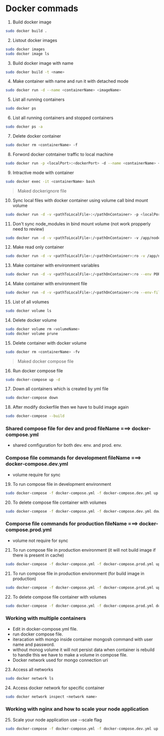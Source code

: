 # Docker commads

1. Build docker image

```bash
sudo docker build .
```

2. Listout docker images

```bash
sudo docker images
sudo docker image ls
```

3. Build docker image with name

```bash
sudo docker build -t <name>
```

4. Make container with name and run it with detached mode

```bash
sudo docker run -d --name <containerName> <imageName>
```

5. List all running containers

```bash
sudo docker ps
```

6. List all running containers and stopped containers

```bash
sudo docker ps -a
```

7. Delete docker container

```bash
sudo docker rm <containerName> -f
```

8. Forword docker cotntainer traffic to local machine

```bash
sudo docker run -p <localPort>:<dockerPort> -d --name <containerName> <imageName>
```

9. Intractive mode with container

```bash
sudo docker exec -it <containerName> bash
```

> Maked dockerignore file

10. Sync local files with docker container using volume call bind mount volume

```bash
sudo docker run -d -v <pathToLocalFile>:</pathOnContainer> -p <localPort>:<dockerPort> --name <containerName> <imageName>
```

11. Don't sync node_modules in bind mount volume (not work propperly need to review)

```bash
sudo docker run -d -v <pathToLocalFile>:/<pathOnContainer> -v /app/node_modules -p <localPort>:<dockerPort> --name <containerName> <imageName>
```

12. Make read only container

```bash
sudo docker run -d -v <pathToLocalFile>:/<pathOnContainer>:ro -v /app/node_modules -p <localPort>:<dockerPort> --name <containerName> <imageName>
```

13. Make container with environment variables

```bash
sudo docker run -d -v <pathToLocalFile>:/<pathOnContainer>:ro --env PORT=4000 -p <localPort>:4000 --name <containerName> <imageName>
```

14. Make container with environment file

```bash
sudo docker run -d -v <pathToLocalFile>:/<pathOnContainer>:ro --env-file ./.env -p <localPort>:4000 --name <containerName> <imageName>
```

15. List of all volumes

```bash
sudo docker volume ls
```

14. Delete docker volume

```bash
sudo docker volume rm <volumeName>
sudo docker volume prune
```

15. Delete container with docker volume

```bash
sudo docker rm <containerName> -fv
```

> Maked docker compose file

16. Run docker compose file

```bash
sudo docker-compose up -d
```

17. Down all containers which is created by yml file

```bash
sudo docker-compose down
```

18. After modify dockerfile then we have to build image again

```bash
sudo docker-compose --build
```

### Shared compose file for dev and prod fileName ===> docker-compose.yml

- shared comfiguration for both dev. env. and prod. env.

### Compose file commands for development fileName ===> docker-compose.dev.yml

- volume require for sync

19. To run compose file in development environment

```bash
sudo docker-compose -f docker-compose.yml -f docker-compose.dev.yml up -d
```

20. To delete compose file container with volumes

```bash
sudo docker-compose -f docker-compose.yml -f docker-compose.dev.yml down -v
```

### Comporse file commands for production fileName ===> docker-compose.prod.yml

- volume not require for sync

21. To run compose file in production environment (it will not build image if there is present in cache)

```bash
sudo docker-compose -f docker-compose.yml -f docker-compose.prod.yml up -d
```

21. To run compose file in production environment (for build image in production)

```bash
sudo docker-compose -f docker-compose.yml -f docker-compose.prod.yml up -d --build
```

22. To delete compose file container with volumes

```bash
sudo docker-compose -f docker-compose.yml -f docker-compose.prod.yml down -v
```

### Working with multiple containers

- Edit in docker-compose.yml file.
- run docker compose file.
- iteracation with mongo inside container mongosh command with user name and password.
- without monog volume it will not persist data when container is rebuild to handle this we have to make a volume in compose file.
- Docker network used for mongo connection uri

23. Access all networks

```bash
sudo docker network ls
```

24. Access docker network for specific container

```bash
sudo docker network inspect <network name>
```

### Working with nginx and how to scale your node application 

25. Scale your node application use --scale flag
```bash
sudo docker-compose -f docker-compose.yml -f docker-compose.dev.yml up -d --scale node-app=2
```

